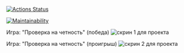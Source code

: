 [![Actions Status](https://github.com/smthw/java-project-61/actions/workflows/hexlet-check.yml/badge.svg)](https://github.com/smthw/java-project-61/actions)

[![Maintainability](https://api.codeclimate.com/v1/badges/476a57618d2eff384d56/maintainability)](https://codeclimate.com/github/smthw/java-project-61/maintainability)

Игра: "Проверка на четность" (победа)
![скрин 1 для проекта](https://github.com/user-attachments/assets/bed4c711-e27c-47ba-80e2-495f8732ab3f)

Игра: "Проверка на четность" (проигрыш)
![скрин 2 для проекта](https://github.com/user-attachments/assets/e487cfb7-8bae-4e93-ba11-47764d06255c)

